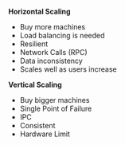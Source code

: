 **Horizontal Scaling**
- Buy more machines
- Load balancing is needed
- Resilient
- Network Calls (RPC)
- Data inconsistency
- Scales well as users increase

**Vertical Scaling**
- Buy bigger machines
- Single Point of Failure
- IPC
- Consistent
- Hardware Limit